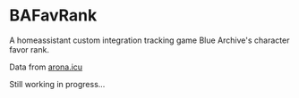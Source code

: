 # BAFavRank

A homeassistant custom integration tracking game Blue Archive's character favor rank.

Data from [arona.icu](https://arona.icu/)

Still working in progress...